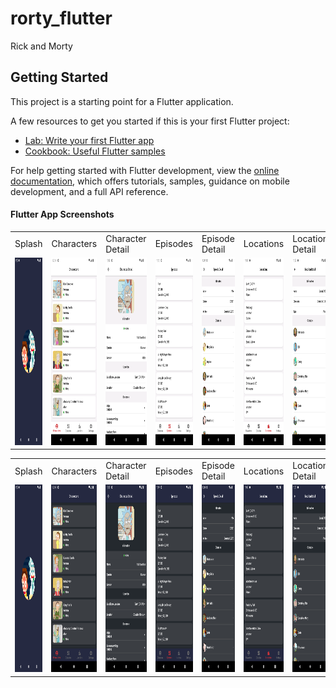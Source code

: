 # rorty_flutter

Rick and Morty

## Getting Started

This project is a starting point for a Flutter application.

A few resources to get you started if this is your first Flutter project:

- [Lab: Write your first Flutter app](https://docs.flutter.dev/get-started/codelab)
- [Cookbook: Useful Flutter samples](https://docs.flutter.dev/cookbook)

For help getting started with Flutter development, view the
[online documentation](https://docs.flutter.dev/), which offers tutorials, samples, guidance on
mobile development, and a full API reference.

#### Flutter App Screenshots

<table>
  <tr>
    <td>Splash</td>
    <td>Characters</td>
    <td>Character Detail</td>
    <td>Episodes</td>
    <td>Episode Detail</td>
    <td>Locations</td>
    <td>Location Detail</td>
    <td>Settings</td>
    <td>Abouts</td>
  </tr>
  <tr>
    <td><img src="art/screenshots/android/splash.png" width=200 height=300></td>
    <td><img src="art/screenshots/android/characters.png" width=200 height=300></td>
    <td><img src="art/screenshots/android/character-detail.png" width=200 height=300></td>
    <td><img src="art/screenshots/android/episodes.png" width=200 height=300></td>
    <td><img src="art/screenshots/android/episode-detail.png" width=200 height=300></td>
    <td><img src="art/screenshots/android/locations.png" width=200 height=300></td>
    <td><img src="art/screenshots/android/location-detail.png" width=200 height=300></td>
    <td><img src="art/screenshots/android/settings.png" width=200 height=300></td>
    <td><img src="art/screenshots/android/abouts.png" width=200 height=300></td>
  </tr>
 </table>

<table>
  <tr>
    <td>Splash</td>
    <td>Characters</td>
    <td>Character Detail</td>
    <td>Episodes</td>
    <td>Episode Detail</td>
    <td>Locations</td>
    <td>Location Detail</td>
    <td>Settings</td>
    <td>Abouts</td>
  </tr>
  <tr>
    <td><img src="art/screenshots/android/splash.png" width=200 height=300></td>
    <td><img src="art/screenshots/android/characters-dark.png" width=200 height=300></td>
    <td><img src="art/screenshots/android/character-detail-dark.png" width=200 height=300></td>
    <td><img src="art/screenshots/android/episodes-dark.png" width=200 height=300></td>
    <td><img src="art/screenshots/android/episode-detail-dark.png" width=200 height=300></td>
    <td><img src="art/screenshots/android/locations-dark.png" width=200 height=300></td>
    <td><img src="art/screenshots/android/location-detail-dark.png" width=200 height=300></td>
    <td><img src="art/screenshots/android/settings-dark.png" width=200 height=300></td>
    <td><img src="art/screenshots/android/abouts-dark.png" width=200 height=300></td>
  </tr>
 </table>
